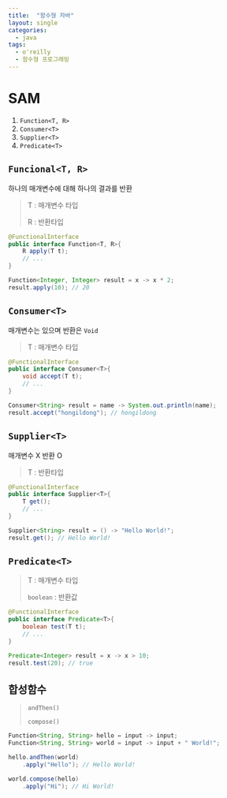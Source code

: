 ```yaml
---
title:  "함수형 자바"
layout: single
categories:
  - java
tags:
  - o'reilly
  - 함수형 프로그래밍
---
```


# SAM
1. `Function<T, R>`
2. `Consumer<T>`
3. `Supplier<T>`
4. `Predicate<T>`

## `Funcional<T, R>`
하나의 매개변수에 대해 하나의 결과를 반환
> T : 매개변수 타입
>
> R : 반환타입
```java
@FunctionalInterface
public interface Function<T, R>{
    R apply(T t);
    // ...
}

Function<Integer, Integer> result = x -> x * 2;
result.apply(10); // 20
```

## `Consumer<T>`
매개변수는 있으며 반환은 `Void`
> T : 매개변수 타입
```java
@FunctionalInterface
public interface Consumer<T>{
    void accept(T t);
    // ...
}

Consumer<String> result = name -> System.out.println(name);
result.accept("hongildong"); // hongildong
```

## `Supplier<T>`
매개변수 X 반환 O
> T : 반환타입
```java
@FunctionalInterface
public interface Supplier<T>{
    T get();
    // ...
}

Supplier<String> result = () -> "Hello World!";
result.get(); // Hello World!
```

## `Predicate<T>`
> T : 매개변수 타입
>
> `boolean` : 반환값
```java
@FunctionalInterface
public interface Predicate<T>{
    boolean test(T t);
    // ...
}

Predicate<Integer> result = x -> x > 10;
result.test(20); // true
```

## 합성함수
> `andThen()`
> 
> `compose()`
```java
Function<String, String> hello = input -> input;
Function<String, String> world = input -> input + " World!";

hello.andThen(world)
    .apply("Hello"); // Hello World!

world.compose(hello)
    .apply("Hi"); // Hi World!
```
